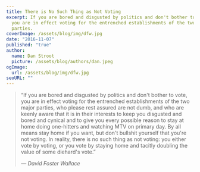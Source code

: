 ```yaml
---
title: There is No Such Thing as Not Voting
excerpt: If you are bored and disgusted by politics and don't bother to vote,
  you are in effect voting for the entrenched establishments of the two major
  parties.
coverImage: /assets/blog/img/dfw.jpg
date: "2016-11-07"
published: "true"
author:
  name: Dan Stroot
  picture: /assets/blog/authors/dan.jpeg
ogImage:
  url: /assets/blog/img/dfw.jpg
seoURL: ""
---
```


>“If you are bored and disgusted by politics and don't bother to vote, you are in effect voting for the entrenched establishments of the two major parties, who please rest assured are not dumb, and who are keenly aware that it is in their interests to keep you disgusted and bored and cynical and to give you every possible reason to stay at home doing one-hitters and watching MTV on primary day. By all means stay home if you want, but don't bullshit yourself that you're not voting. In reality, there is no such thing as not voting: you either vote by voting, or you vote by staying home and tacitly doubling the value of some diehard's vote.”
>
>  <cite>&mdash; David Foster Wallace</cite>